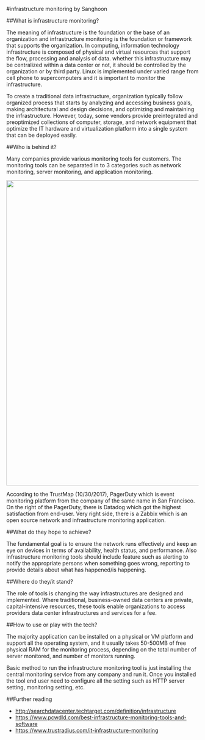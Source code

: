 #infrastructure monitoring
by Sanghoon

##What is infrastructure monitoring?

The meaning of infrastructure is the foundation or the base of an organization and infrastructure monitoring is the foundation or framework that supports the organization. In computing, information technology infrastructure is composed of physical and virtual resources that support the flow, processing and analysis of data. whether this infrastructure may be centralized within a data center or not, it should be controlled by the organization or by third party. Linux is implemented under varied range from cell phone to supercomputers and it is important to monitor the infrastructure.

To create a traditional data infrastructure, organization typically follow organized process that starts by analyzing and accessing business goals, making architectural and design decisions, and optimizing and maintaining the infrastructure. However, today, some vendors provide preintegrated and preoptimized collections of computer, storage, and network equipment that optimize the IT hardware and virtualization platform into a single system that can be deployed easily.

##Who is behind it?
	
Many companies provide various monitoring tools for customers. The monitoring tools can be separated in to 3 categories such as network monitoring, server monitoring, and application monitoring.

<img src="/pix/reports/28-1.png" width=800/>

According to the TrustMap (10/30/2017), PagerDuty which is event monitoring platform from the company of the same name in San Francisco. On the right of the PagerDuty, there is Datadog which got the highest satisfaction from end-user. Very right side, there is a Zabbix which is an open source network and infrastructure monitoring application.

##What do they hope to achieve?

The fundamental goal is to ensure the network runs effectively and keep an eye on devices in terms of availability, health status, and performance. Also infrastructure monitoring tools should include feature such as alerting to notify the appropriate persons when something goes wrong, reporting to provide details about what has happened/is happening.


##Where do they/it stand?
	
The role of tools is changing the way infrastructures are designed and implemented. Where traditional, business-owned data centers are private, capital-intensive resources, these tools enable organizations to access providers data center infrastructures and services for a fee.

##How to use or play with the tech?

The majority application can be installed on a physical or VM platform and support all the operating system, and it usually takes 50-500MB of free physical RAM for the monitoring process, depending on the total number of server monitored, and number of monitors running.

Basic method to run the infrastructure monitoring tool is just installing the central monitoring service from any company and run it. Once you installed the tool end user need to configure all the setting such as HTTP server setting, monitoring setting, etc.


##Further reading
- http://searchdatacenter.techtarget.com/definition/infrastructure
- https://www.pcwdld.com/best-infrastructure-monitoring-tools-and-software
- https://www.trustradius.com/it-infrastructure-monitoring
